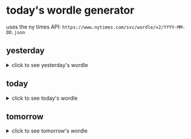 # today's wordle generator

uses the ny times API: `https://www.nytimes.com/svc/wordle/v2/YYYY-MM-DD.json`

## yesterday

<details>
    <summary>click to see yesterday's wordle</summary>

    check

</details>

## today

<details>
    <summary>click to see today's wordle</summary>

    scrum

</details>

## tomorrow

<details>
    <summary>click to see tomorrow's wordle</summary>

    alert

</details>
